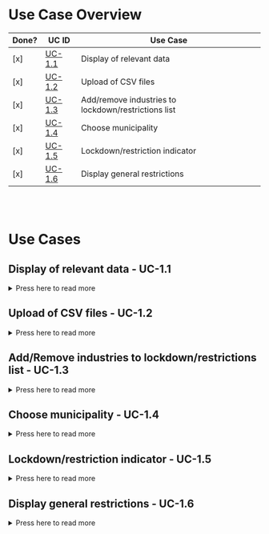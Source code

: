 # Use Case Overview

| Done? | UC ID  | Use Case                                            |
|-------|--------|-----------------------------------------------------|
| [x]   | [UC-1.1](#1) | Display of relevant data                            |
| [x]   | [UC-1.2](#upload-of-csv-files---uc-12) | Upload of CSV files                                 |
| [x]   | [UC-1.3](#addremove-industries-to-lockdownrestrictions-list---uc-13) | Add/remove industries to lockdown/restrictions list |
| [x]   | [UC-1.4](#choose-municipality---uc-14) | Choose municipality                                 |
| [x]   | [UC-1.5](#lockdownrestriction-indicator---uc-15) | Lockdown/restriction indicator                      |
| [x]   | [UC-1.6](#display-general-restrictions---uc-16) | Display general restrictions                        |

<br><br>

# Use Cases

## Display of relevant data  - UC-1.1
<details id="1">
  <summary>Press here to read more</summary>
<b>ID: </b> UC-1.1<br>
<b>Priority: </b> High <br>
<b>Actors: </b>Municipality worker <br>
<b>Description: </b> Dashboard for corona data. <br>
<b>Trigger:  </b> Display when municipality is selected.

---

<h4>Type: </h4>

-  [x] External 
-  [ ] Temporal 
---
<h4>Preconditions</h4>

1. Choose CSVs with up to date data.
---
<h4>Normal Course</h4>

1. Data is pulled when CSVs are chosen.
2. The relevant data is shown.
---
<h4>Alternative Courses</h4>

1. User has not chosen CSVs. 
2. Failed to load data.
---
<h4>Postconditions</h4>

1. Users can work with the data, see predictions and restrictions.

</details>

## Upload of CSV files - UC-1.2
<details>
    <summary>Press here to read more</summary>
<b>ID: </b> UC-1.2<br>
<b>Priority: </b> High <br>
<b>Actors: </b>Municipality worker <br>
<b>Description: </b> Ability to upload CSV files with corona data. <br>
<b>Trigger:  </b> When the user clicks upload data files.

---

<h4>Type: </h4>

-  [x] External 
-  [ ] Temporal 
---
<h4>Preconditions</h4>

1. The CSV upload page is shown correctly.
2. CSV files are downloaded and usable.

---
<h4>Normal Course</h4>

1. User chooses CSV upload to pull the data.
2. User picks CSVs in file explorer.

---
<h4>Alternative Courses</h4>

1. User has not chosen CSVs.
2. Failed to load data/locate the files.
3. CSV upload is unresponsive.

---
<h4>Postconditions</h4>

1. Files are successfully uploaded and the data can be used.

</details>

## Add/Remove industries to lockdown/restrictions list - UC-1.3
<details>
    <summary>Press here to read more</summary>
<b>ID: </b> UC-1.3<br>
<b>Priority: </b> High <br>
<b>Actors: </b>Municipality worker <br>
<b>Description: </b> Ability to Add/Remove industries to lockdown/restrictions list. <br>
<b>Trigger:  </b> The app has given a suggestion to add/remove industries from lockdown/restrictions list based on the latest corona data.

---

<h4>Type: </h4>

-  [x] External 
-  [ ] Temporal 
---
<h4>Preconditions</h4>

1. The user has picked their municipality.
2. The municipality worker has concluded, based on the data and suggestions given by the program, that an industry can either be locked down or restricted or be opened again.
3. CSV data is up to date.


---
<h4>Normal Course</h4>

1. User Adds/removes an industry code to/from the lockdown/restrictions list  from the list of all industries.
2. The user can view the lockdown/restrictions list and add/remove to it.
3. Insertion of data in database.


---
<h4>Alternative Courses</h4>

1. CSV data is outdated
2. Municipality is not chosen.
3. Error in database connection


---
<h4>Postconditions</h4>

1. The different industries have relevant lockdown/restriction status.
2. Municipality workers can inform the industries of the latest status.

</details>


## Choose municipality - UC-1.4
<details>
    <summary>Press here to read more</summary>
<b>ID: </b> UC-1.4<br>
<b>Priority: </b> High <br>
<b>Actors: </b>Municipality worker <br>
<b>Description: </b> The user must choose the municipality they’re working within, to get the relevant data when opening the program. <br>
<b>Trigger:  </b> Triggered when the program is opened and must be chosen before continuing.

---

<h4>Type: </h4>

-  [x] External 
-  [ ] Temporal 
---
<h4>Preconditions</h4>

1. The program opened successfully.

---
<h4>Normal Course</h4>

1. The user chooses municipality.
2. The program is set up for display of  relevant data.

---
<h4>Alternative Courses</h4>

1. The program did not open correctly.
2. Municipality could not be found.

---
<h4>Postconditions</h4>

1. All data is centered around the chosen municipality.
2. Municipality chosen

</details>

## Lockdown/restriction indicator - UC-1.5
<details>
    <summary>Press here to read more</summary>
<b>ID: </b> UC-1.5<br>
<b>Priority: </b> High <br>
<b>Actors: </b>Municipality worker <br>
<b>Description: </b> The program displays lockdown/restriction indicators based on incident numbers. <br>
<b>Trigger:  </b> Triggered when CSV data is uploaded.

---

<h4>Type: </h4>

-  [x] External 
-  [ ] Temporal 
---
<h4>Preconditions</h4>

1. CSV data is uploaded.
2. Municipality chosen.

---
<h4>Normal Course</h4>

1. Display current status lists of industries with dates of last changes.
2. The user can make decisions based on the indicators shown.

---
<h4>Alternative Courses</h4>

1. Error in database connection.
2. Error in CSV data.

---
<h4>Postconditions</h4>

1. The user can act on indicators on the given data.

</details>

## Display general restrictions - UC-1.6
<details>
    <summary>Press here to read more</summary>
<b>ID: </b> UC-1.6<br>
<b>Priority: </b> High <br>
<b>Actors: </b>Municipality worker <br>
<b>Description: </b> Shows general restrictions that can be put in use. <br>
<b>Trigger:  </b> Show if there are negative tendencies in COVID-19 cases and restrictions are indicated.

---

<h4>Type: </h4>

-  [x] External 
-  [ ] Temporal 
---
<h4>Preconditions</h4>

1. CSV is uploaded and up to date.
2. There are negative tendencies and indicators based on the uploaded data.

---
<h4>Normal Course</h4>

1. The user gets a list of general restrictions to use.

---
<h4>Alternative Courses</h4>

1. User has not chosen CSVs.
2. Failed to load data.


---
<h4>Postconditions</h4>

1. The user can choose any of the recommended restrictions and act as they see fit  based on the data.

</details>
